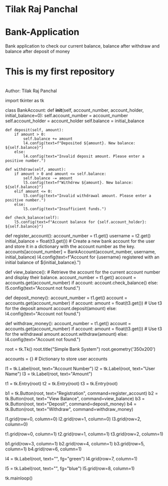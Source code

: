 # Tilak Raj Panchal
# Bank-Application
Bank application to check our current balance, balance after withdraw and balance after deposit of money
# This is my first repository
<Br>
Author: Tilak Raj Panchal

import tkinter as tk

class BankAccount:
    def __init__(self, account_number, account_holder, initial_balance=0):
        self.account_number = account_number
        self.account_holder = account_holder
        self.balance = initial_balance

    def deposit(self, amount):
        if amount > 0:
            self.balance += amount
            l4.config(text=f"Deposited ${amount}. New balance: ${self.balance}")
        else:
            l4.config(text="Invalid deposit amount. Please enter a positive number.")

    def withdraw(self, amount):
        if amount > 0 and amount <= self.balance:
            self.balance -= amount
            l5.config(text=f"Withdrew ${amount}. New balance: ${self.balance}")
        elif amount <= 0:
            l5.config(text="Invalid withdrawal amount. Please enter a positive number.")
        else:
            l5.config(text="Insufficient funds.")

    def check_balance(self):
        l5.config(text=f"Account balance for {self.account_holder}: ${self.balance}")

def register_account():
    account_number = t1.get()
    username = t2.get()
    initial_balance = float(t3.get())
    # Create a new bank account for the user and store it in a dictionary with the account number as the key.
    accounts[account_number] = BankAccount(account_number, username, initial_balance)
    l4.config(text=f"Account for {username} registered with an initial balance of ${initial_balance}.")

def view_balance():
    # Retrieve the account for the current account number and display their balance.
    account_number = t1.get()
    account = accounts.get(account_number)
    if account:
        account.check_balance()
    else:
        l5.config(text="Account not found.")

def deposit_money():
    account_number = t1.get()
    account = accounts.get(account_number)
    if account:
        amount = float(t3.get())  # Use t3 for the deposit amount
        account.deposit(amount)
    else:
        l4.config(text="Account not found.")

def withdraw_money():
    account_number = t1.get()
    account = accounts.get(account_number)
    if account:
        amount = float(t3.get())  # Use t3 for the withdrawal amount
        account.withdraw(amount)
    else:
        l4.config(text="Account not found.")

root = tk.Tk()
root.title("Simple Bank System")
root.geometry('350x200')

accounts = {}  # Dictionary to store user accounts

l1 = tk.Label(root, text="Account Number")
l2 = tk.Label(root, text="User Name")
l3 = tk.Label(root, text="Amount")

t1 = tk.Entry(root)
t2 = tk.Entry(root)
t3 = tk.Entry(root)

b1 = tk.Button(root, text="Registration", command=register_account)
b2 = tk.Button(root, text="View Balance", command=view_balance)
b3 = tk.Button(root, text="Deposit", command=deposit_money)
b4 = tk.Button(root, text="Withdraw", command=withdraw_money)

l1.grid(row=0, column=0)
l2.grid(row=1, column=0)
l3.grid(row=2, column=0)

t1.grid(row=0, column=1)
t2.grid(row=1, column=1)
t3.grid(row=2, column=1)

b1.grid(row=3, column=1)
b2.grid(row=4, column=1)
b3.grid(row=5, column=1)
b4.grid(row=6, column=1)

l4 = tk.Label(root, text="", fg="green")
l4.grid(row=7, column=1)

l5 = tk.Label(root, text="", fg="blue")
l5.grid(row=8, column=1)

tk.mainloop()
